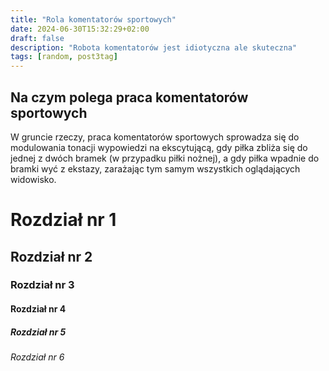 ```yaml
---
title: "Rola komentatorów sportowych"
date: 2024-06-30T15:32:29+02:00
draft: false
description: "Robota komentatorów jest idiotyczna ale skuteczna"
tags: [random, post3tag]
---
```


## Na czym polega praca komentatorów sportowych

W gruncie rzeczy, praca komentatorów sportowych sprowadza się do modulowania tonacji wypowiedzi na ekscytującą, gdy piłka zbliża się do jednej z dwóch bramek (w przypadku piłki nożnej), a gdy piłka wpadnie do bramki wyć z ekstazy, zarażając tym samym wszystkich oglądających widowisko.

# Rozdział nr 1

## Rozdział nr 2

### Rozdział nr 3

#### Rozdział nr 4

##### Rozdział nr 5

###### Rozdział nr 6
